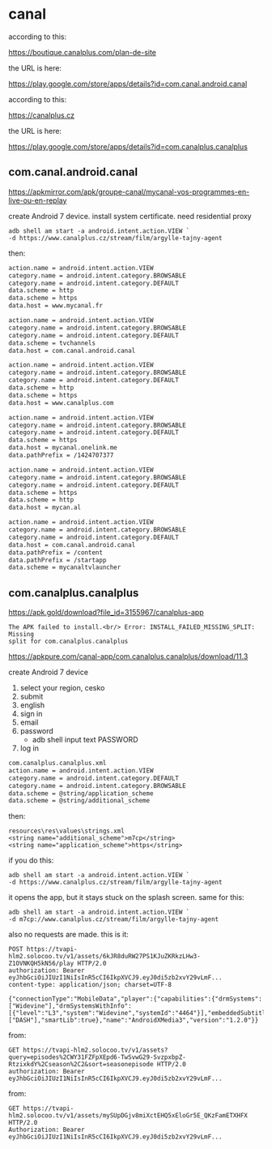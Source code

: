 # canal

according to this:

https://boutique.canalplus.com/plan-de-site

the URL is here:

https://play.google.com/store/apps/details?id=com.canal.android.canal

according to this:

https://canalplus.cz

the URL is here:

https://play.google.com/store/apps/details?id=com.canalplus.canalplus

## com.canal.android.canal

https://apkmirror.com/apk/groupe-canal/mycanal-vos-programmes-en-live-ou-en-replay

create Android 7 device. install system certificate. need residential proxy

~~~
adb shell am start -a android.intent.action.VIEW `
-d https://www.canalplus.cz/stream/film/argylle-tajny-agent
~~~

then:

~~~xml
action.name = android.intent.action.VIEW
category.name = android.intent.category.BROWSABLE
category.name = android.intent.category.DEFAULT
data.scheme = http
data.scheme = https
data.host = www.mycanal.fr

action.name = android.intent.action.VIEW
category.name = android.intent.category.BROWSABLE
category.name = android.intent.category.DEFAULT
data.scheme = tvchannels
data.host = com.canal.android.canal

action.name = android.intent.action.VIEW
category.name = android.intent.category.BROWSABLE
category.name = android.intent.category.DEFAULT
data.scheme = http
data.scheme = https
data.host = www.canalplus.com

action.name = android.intent.action.VIEW
category.name = android.intent.category.BROWSABLE
category.name = android.intent.category.DEFAULT
data.scheme = https
data.host = mycanal.onelink.me
data.pathPrefix = /1424707377

action.name = android.intent.action.VIEW
category.name = android.intent.category.BROWSABLE
category.name = android.intent.category.DEFAULT
data.scheme = https
data.scheme = http
data.host = mycan.al

action.name = android.intent.action.VIEW
category.name = android.intent.category.BROWSABLE
category.name = android.intent.category.DEFAULT
data.host = com.canal.android.canal
data.pathPrefix = /content
data.pathPrefix = /startapp
data.scheme = mycanaltvlauncher
~~~

## com.canalplus.canalplus

<https://apk.gold/download?file_id=3155967/canalplus-app>

~~~
The APK failed to install.<br/> Error: INSTALL_FAILED_MISSING_SPLIT: Missing
split for com.canalplus.canalplus
~~~

https://apkpure.com/canal-app/com.canalplus.canalplus/download/11.3

create Android 7 device

1. select your region, cesko
2. submit
3. english
4. sign in
5. email
6. password
   - adb shell input text PASSWORD
7. log in

~~~xml
com.canalplus.canalplus.xml
action.name = android.intent.action.VIEW
category.name = android.intent.category.DEFAULT
category.name = android.intent.category.BROWSABLE
data.scheme = @string/application_scheme
data.scheme = @string/additional_scheme
~~~

then:

~~~
resources\res\values\strings.xml
<string name="additional_scheme">m7cp</string>
<string name="application_scheme">https</string>
~~~

if you do this:

~~~
adb shell am start -a android.intent.action.VIEW `
-d https://www.canalplus.cz/stream/film/argylle-tajny-agent
~~~

it opens the app, but it stays stuck on the splash screen. same for this:

~~~
adb shell am start -a android.intent.action.VIEW `
-d m7cp://www.canalplus.cz/stream/film/argylle-tajny-agent
~~~

also no requests are made. this is it:

~~~
POST https://tvapi-hlm2.solocoo.tv/v1/assets/6kJR8duRW27PS1KJuZKRkzLHw3-Z1OVNKQH5kN56/play HTTP/2.0
authorization: Bearer eyJhbGciOiJIUzI1NiIsInR5cCI6IkpXVCJ9.eyJ0di5zb2xvY29vLmF...
content-type: application/json; charset=UTF-8

{"connectionType":"MobileData","player":{"capabilities":{"drmSystems":["Widevine"],"drmSystemsWithInfo":[{"level":"L3","system":"Widevine","systemId":"4464"}],"embeddedSubtitles":true,"hdcpLevel":"Unprotected","maxHdcpLevel":"Unprotected","mediaTypes":["DASH"],"smartLib":true},"name":"AndroidXMedia3","version":"1.2.0"}}
~~~

from:

~~~
GET https://tvapi-hlm2.solocoo.tv/v1/assets?query=episodes%2CWY31FZFpXEpd6-TwSvwG29-SvzpxbpZ-RtzixkdY%2Cseason%2C2&sort=seasonepisode HTTP/2.0
authorization: Bearer eyJhbGciOiJIUzI1NiIsInR5cCI6IkpXVCJ9.eyJ0di5zb2xvY29vLmF...
~~~

from:

~~~
GET https://tvapi-hlm2.solocoo.tv/v1/assets/mySUpDGjv8miXctEHQ5xEloGr5E_QKzFamETXHFX HTTP/2.0
Authorization: Bearer eyJhbGciOiJIUzI1NiIsInR5cCI6IkpXVCJ9.eyJ0di5zb2xvY29vLmF...
~~~
